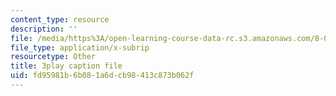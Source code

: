 ```yaml
---
content_type: resource
description: ''
file: /media/https%3A/open-learning-course-data-rc.s3.amazonaws.com/8-01sc-classical-mechanics-fall-2016/fd95981b6b081a6dcb98413c873b062f_KmGPMec8-iU.srt
file_type: application/x-subrip
resourcetype: Other
title: 3play caption file
uid: fd95981b-6b08-1a6d-cb98-413c873b062f
---
```


